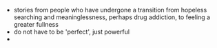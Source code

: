 - stories from people who have undergone a transition from hopeless searching and meaninglessness, perhaps drug addiction, to feeling a greater fullness
- do not have to be 'perfect', just powerful
-